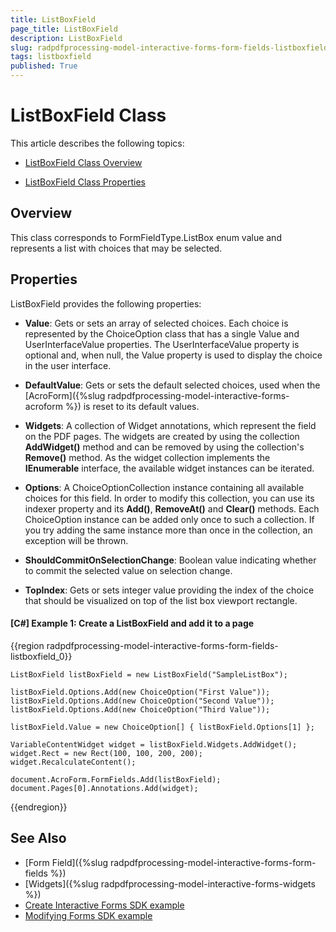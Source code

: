 ```yaml
---
title: ListBoxField 
page_title: ListBoxField 
description: ListBoxField 
slug: radpdfprocessing-model-interactive-forms-form-fields-listboxfield
tags: listboxfield
published: True
---
```



# ListBoxField Class

This article describes the following topics:

* [ListBoxField Class Overview](#overview)

* [ListBoxField Class Properties](#properties)

## Overview

This class corresponds to FormFieldType.ListBox enum value and represents a list with choices that may be selected. 


## Properties

ListBoxField provides the following properties:

* **Value**: Gets or sets an array of selected choices. Each choice is represented by the ChoiceOption class that has a single Value and UserInterfaceValue properties. The UserInterfaceValue property is optional and, when null, the Value property is used to display the choice in the user interface.

* **DefaultValue**: Gets or sets the default selected choices, used when the [AcroForm]({%slug radpdfprocessing-model-interactive-forms-acroform %}) is reset to its default values.

* **Widgets**: A collection of Widget annotations, which represent the field on the PDF pages. The widgets are created by using the collection **AddWidget()** method and can be removed by using the collection's **Remove()** method. As the widget collection implements the **IEnumerable** interface, the available widget instances can be iterated.

* **Options**: A ChoiceOptionCollection instance containing all available choices for this field. In order to modify this collection, you can use its indexer property and its **Add()**, **RemoveAt()** and **Clear()** methods. Each ChoiceOption instance can be added only once to such a collection. If you try adding the same instance more than once in the collection, an exception will be thrown.

* **ShouldCommitOnSelectionChange**: Boolean value indicating whether to commit the selected value on selection change.

* **TopIndex**: Gets or sets integer value providing the index of the choice that should be visualized on top of the list box viewport rectangle.


#### **[C#] Example 1: Create a ListBoxField and add it to a page**
{{region radpdfprocessing-model-interactive-forms-form-fields-listboxfield_0}}

	ListBoxField listBoxField = new ListBoxField("SampleListBox");
	
	listBoxField.Options.Add(new ChoiceOption("First Value"));
	listBoxField.Options.Add(new ChoiceOption("Second Value"));
	listBoxField.Options.Add(new ChoiceOption("Third Value"));
	
	listBoxField.Value = new ChoiceOption[] { listBoxField.Options[1] };
	
	VariableContentWidget widget = listBoxField.Widgets.AddWidget();
	widget.Rect = new Rect(100, 100, 200, 200);
    widget.RecalculateContent();

	document.AcroForm.FormFields.Add(listBoxField);
	document.Pages[0].Annotations.Add(widget);
{{endregion}}

## See Also

* [Form Field]({%slug radpdfprocessing-model-interactive-forms-form-fields %})
* [Widgets]({%slug radpdfprocessing-model-interactive-forms-widgets %})
* [Create Interactive Forms SDK example](https://github.com/telerik/document-processing-sdk/tree/master/PdfProcessing/CreateInteractiveForms) 
* [Modifying Forms SDK example](https://github.com/telerik/document-processing-sdk/tree/master/PdfProcessing/ModifyForms) 
